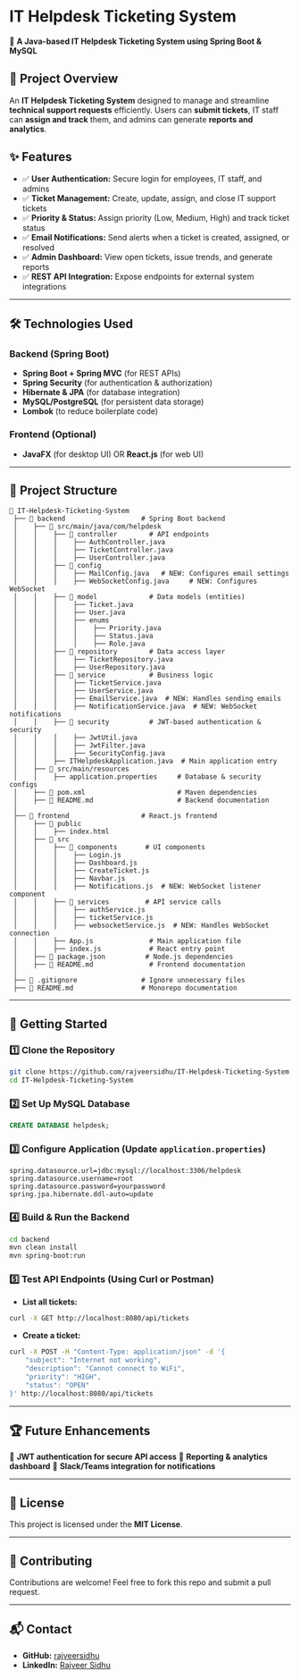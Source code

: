 # IT Helpdesk Ticketing System

🚀 **A Java-based IT Helpdesk Ticketing System using Spring Boot & MySQL**

## 📌 Project Overview
An **IT Helpdesk Ticketing System** designed to manage and streamline **technical support requests** efficiently. Users can **submit tickets**, IT staff can **assign and track** them, and admins can generate **reports and analytics**.

## ✨ Features
- ✅ **User Authentication:** Secure login for employees, IT staff, and admins
- ✅ **Ticket Management:** Create, update, assign, and close IT support tickets
- ✅ **Priority & Status:** Assign priority (Low, Medium, High) and track ticket status
- ✅ **Email Notifications:** Send alerts when a ticket is created, assigned, or resolved
- ✅ **Admin Dashboard:** View open tickets, issue trends, and generate reports
- ✅ **REST API Integration:** Expose endpoints for external system integrations

---

## 🛠️ Technologies Used
### **Backend (Spring Boot)**
- **Spring Boot + Spring MVC** (for REST APIs)
- **Spring Security** (for authentication & authorization)
- **Hibernate & JPA** (for database integration)
- **MySQL/PostgreSQL** (for persistent data storage)
- **Lombok** (to reduce boilerplate code)

### **Frontend (Optional)**
- **JavaFX** (for desktop UI) OR **React.js** (for web UI)

---
## 📂 Project Structure
```
📂 IT-Helpdesk-Ticketing-System
 ├── 📂 backend                   # Spring Boot backend
 │    ├── 📂 src/main/java/com/helpdesk
 │    │    ├── 📂 controller        # API endpoints
 │    │    │    ├── AuthController.java
 │    │    │    ├── TicketController.java
 │    │    │    ├── UserController.java
 │    │    ├── 📂 config
 │    │    │    ├── MailConfig.java   # NEW: Configures email settings
 │    │    │    ├── WebSocketConfig.java     # NEW: Configures WebSocket
 │    │    ├── 📂 model             # Data models (entities)
 │    │    │    ├── Ticket.java
 │    │    │    ├── User.java
 │    │    │    ├── enums
 │    │    │    │    ├── Priority.java
 │    │    │    │    ├── Status.java
 │    │    │    │    ├── Role.java
 │    │    ├── 📂 repository        # Data access layer
 │    │    │    ├── TicketRepository.java
 │    │    │    ├── UserRepository.java
 │    │    ├── 📂 service           # Business logic
 │    │    │    ├── TicketService.java
 │    │    │    ├── UserService.java
 │    │    │    ├── EmailService.java  # NEW: Handles sending emails
 │    │    │    ├── NotificationService.java  # NEW: WebSocket notifications
 │    │    ├── 📂 security          # JWT-based authentication & security
 │    │    │    ├── JwtUtil.java
 │    │    │    ├── JwtFilter.java
 │    │    │    ├── SecurityConfig.java
 │    │    ├── ITHelpdeskApplication.java  # Main application entry
 │    ├── 📂 src/main/resources
 │    │    ├── application.properties     # Database & security configs
 │    ├── 📄 pom.xml                       # Maven dependencies
 │    ├── 📄 README.md                     # Backend documentation
 │
 ├── 📂 frontend                  # React.js frontend
 │    ├── 📂 public
 │    │    ├── index.html
 │    ├── 📂 src
 │    │    ├── 📂 components       # UI components
 │    │    │    ├── Login.js
 │    │    │    ├── Dashboard.js
 │    │    │    ├── CreateTicket.js
 │    │    │    ├── Navbar.js
 │    │    │    ├── Notifications.js  # NEW: WebSocket listener component
 │    │    ├── 📂 services         # API service calls
 │    │    │    ├── authService.js
 │    │    │    ├── ticketService.js
 │    │    │    ├── websocketService.js  # NEW: Handles WebSocket connection
 │    │    ├── App.js              # Main application file
 │    │    ├── index.js            # React entry point
 │    ├── 📄 package.json          # Node.js dependencies
 │    ├── 📄 README.md              # Frontend documentation
 │
 ├── 📄 .gitignore                # Ignore unnecessary files
 ├── 📄 README.md                 # Monorepo documentation
```
---

## 🚀 Getting Started
### 1️⃣ **Clone the Repository**
```bash
git clone https://github.com/rajveersidhu/IT-Helpdesk-Ticketing-System.git
cd IT-Helpdesk-Ticketing-System
```

### 2️⃣ **Set Up MySQL Database**
```sql
CREATE DATABASE helpdesk;
```

### 3️⃣ **Configure Application** (Update `application.properties`)
```properties
spring.datasource.url=jdbc:mysql://localhost:3306/helpdesk
spring.datasource.username=root
spring.datasource.password=yourpassword
spring.jpa.hibernate.ddl-auto=update
```

### 4️⃣ **Build & Run the Backend**
```bash
cd backend
mvn clean install
mvn spring-boot:run
```

### 5️⃣ **Test API Endpoints** (Using Curl or Postman)
- **List all tickets:**
```bash
curl -X GET http://localhost:8080/api/tickets
```
- **Create a ticket:**
```bash
curl -X POST -H "Content-Type: application/json" -d '{
    "subject": "Internet not working",
    "description": "Cannot connect to WiFi",
    "priority": "HIGH",
    "status": "OPEN"
}' http://localhost:8080/api/tickets
```

---

## 🏆 Future Enhancements
📌 **JWT authentication for secure API access**
📌 **Reporting & analytics dashboard**
📌 **Slack/Teams integration for notifications**

---

## 📜 License
This project is licensed under the **MIT License**.

---

## 🤝 Contributing
Contributions are welcome! Feel free to fork this repo and submit a pull request.

---

## 📬 Contact
- **GitHub:** [rajveersidhu](https://github.com/rajveersidhu)
- **LinkedIn:** [Rajveer Sidhu](https://linkedin.com/in/rajveer-sidhu)
